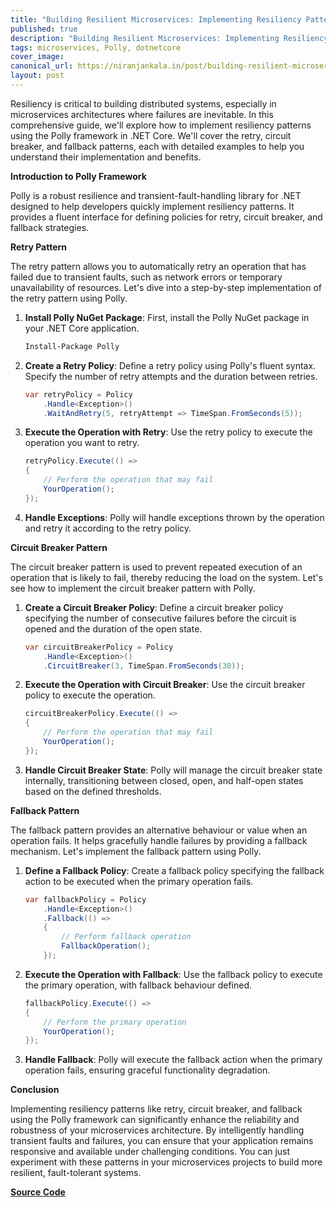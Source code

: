 ```yaml
---
title: "Building Resilient Microservices: Implementing Resiliency Patterns with Polly Framework"
published: true
description: "Building Resilient Microservices: Implementing Resiliency Patterns with Polly Framework"
tags: microservices, Polly, dotnetcore
cover_image: 
canonical_url: https://niranjankala.in/post/building-resilient-microservices-implementing-resiliency-patterns-with-polly-framework
layout: post
---
```


Resiliency is critical to building distributed systems, especially in microservices architectures where failures are inevitable. In this comprehensive guide, we'll explore how to implement resiliency patterns using the Polly framework in .NET Core. We'll cover the retry, circuit breaker, and fallback patterns, each with detailed examples to help you understand their implementation and benefits.

**Introduction to Polly Framework**

Polly is a robust resilience and transient-fault-handling library for .NET designed to help developers quickly implement resiliency patterns. It provides a fluent interface for defining policies for retry, circuit breaker, and fallback strategies.

**Retry Pattern**

The retry pattern allows you to automatically retry an operation that has failed due to transient faults, such as network errors or temporary unavailability of resources. Let's dive into a step-by-step implementation of the retry pattern using Polly.

1. **Install Polly NuGet Package**: First, install the Polly NuGet package in your .NET Core application.

    ```bash
    Install-Package Polly
    ```

2. **Create a Retry Policy**: Define a retry policy using Polly's fluent syntax. Specify the number of retry attempts and the duration between retries.

    ```csharp
    var retryPolicy = Policy
        .Handle<Exception>()
        .WaitAndRetry(5, retryAttempt => TimeSpan.FromSeconds(5));
    ```

3. **Execute the Operation with Retry**: Use the retry policy to execute the operation you want to retry.

    ```csharp
    retryPolicy.Execute(() =>
    {
        // Perform the operation that may fail
        YourOperation();
    });
    ```

4. **Handle Exceptions**: Polly will handle exceptions thrown by the operation and retry it according to the retry policy.

**Circuit Breaker Pattern**

The circuit breaker pattern is used to prevent repeated execution of an operation that is likely to fail, thereby reducing the load on the system. Let's see how to implement the circuit breaker pattern with Polly.

1. **Create a Circuit Breaker Policy**: Define a circuit breaker policy specifying the number of consecutive failures before the circuit is opened and the duration of the open state.

    ```csharp
    var circuitBreakerPolicy = Policy
        .Handle<Exception>()
        .CircuitBreaker(3, TimeSpan.FromSeconds(30));
    ```

2. **Execute the Operation with Circuit Breaker**: Use the circuit breaker policy to execute the operation.

    ```csharp
    circuitBreakerPolicy.Execute(() =>
    {
        // Perform the operation that may fail
        YourOperation();
    });
    ```

3. **Handle Circuit Breaker State**: Polly will manage the circuit breaker state internally, transitioning between closed, open, and half-open states based on the defined thresholds.

**Fallback Pattern**

The fallback pattern provides an alternative behaviour or value when an operation fails. It helps gracefully handle failures by providing a fallback mechanism. Let's implement the fallback pattern using Polly.

1. **Define a Fallback Policy**: Create a fallback policy specifying the fallback action to be executed when the primary operation fails.

    ```csharp
    var fallbackPolicy = Policy
        .Handle<Exception>()
        .Fallback(() =>
        {
            // Perform fallback operation
            FallbackOperation();
        });
    ```

2. **Execute the Operation with Fallback**: Use the fallback policy to execute the primary operation, with fallback behaviour defined.

    ```csharp
    fallbackPolicy.Execute(() =>
    {
        // Perform the primary operation
        YourOperation();
    });
    ```

3. **Handle Fallback**: Polly will execute the fallback action when the primary operation fails, ensuring graceful functionality degradation.

**Conclusion**

Implementing resiliency patterns like retry, circuit breaker, and fallback using the Polly framework can significantly enhance the reliability and robustness of your microservices architecture. By intelligently handling transient faults and failures, you can ensure that your application remains responsive and available under challenging conditions. You can just experiment with these patterns in your microservices projects to build more resilient, fault-tolerant systems.

[**Source Code**](https://github.com/niranjankala/system-design-and-architecture/blob/main/microservices/src/PolyTutorials/PolyTutorials.App/Program.cs)
